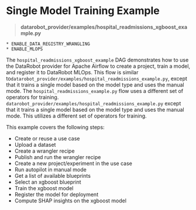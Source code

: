 # Single Model Training Example

> **datarobot_provider/examples/hospital_readmissions_xgboost_example.py**

```{admonition} Required Feature Flags
* ENABLE_DATA_REGISTRY_WRANGLING
* ENABLE_MLOPS
```

The `hospital_readmissions_xgboost_example` DAG demonstrates how to use the DataRobot provider for Apache Airflow to create a project, train a model, and register it to DataRobot MLOps.
This flow is similar to`datarobot_provider/examples/hospital_readmissions_example.py`, except that it trains a single model based on the model type and uses the manual mode.
The `hospital_readmissions_example.py` flow uses a different set of operators for training.
`datarobot_provider/examples/hospital_readmissions_example.py` except that it trains a single model based on the model
type and uses the manual mode. This utilizes a different set of operators for training.

This example covers the following steps:
* Create or reuse a use case
* Upload a dataset
* Create a wrangler recipe
* Publish and run the wrangler recipe
* Create a new project/experiment in the use case
* Run autopilot in manual mode
* Get a list of available blueprints
* Select an xgboost blueprint
* Train the xgboost model
* Register the model for deployment
* Compute SHAP insights on the xgboost model
